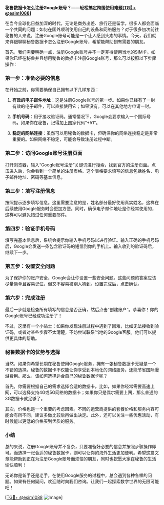 **秘鲁数据卡怎么注册Google账号？——轻松搞定跨国使用难题[[TG💪+ @esim1088](https://t.me/s/esim1088)]**

在当今全球化日益加深的时代，无论是商务出差、旅行还是留学，很多人都会面临一个共同的问题：如何在国外顺利使用自己的设备和网络服务？对于很多初次前往秘鲁的人来说，注册Google账号可能是一个让人感到头疼的事情。今天，我们就来详细聊聊秘鲁数据卡怎么注册Google账号，希望能帮助到有需要的朋友。

首先，我们需要明确一点，注册Google账号并不一定非得使用当地的SIM卡。如果你已经在秘鲁并且想用秘鲁的数据卡注册Google账号，那么可以按照以下步骤操作：

### 第一步：准备必要的信息

在开始之前，你需要确保自己拥有以下几样东西：

1. **有效的电子邮件地址**：这是注册Google账号的第一步。如果你已经有了一封有效的电子邮件，可以直接使用它；如果没有，可以在其他地方申请一封。
   
2. **手机号码**：用于接收验证码。通常情况下，Google会要求输入一个国际号码。如果你在秘鲁，记得加上国家代码“+51”。

3. **稳定的网络连接**：虽然可以用秘鲁的数据卡，但确保你的网络连接稳定是非常重要的。如果网络不稳定，可能会导致注册过程中断。

### 第二步：访问Google账号注册页面

打开浏览器，输入“Google账号注册”关键词进行搜索，找到官方的注册页面。点击进入后，你会看到一个简单的注册表格。这个表格要求填写的信息包括姓名、电子邮件地址、密码等基本信息。

### 第三步：填写注册信息

按照提示逐步填写信息。这里需要注意的是，姓名部分最好使用真实姓名，这样在后续使用Google服务时会更加方便。同时，确保电子邮件地址是你经常使用的，这样可以避免错过任何重要邮件。

### 第四步：验证手机号码

填写完基本信息后，系统会提示你输入手机号码以进行验证。输入正确的手机号码后，Google会发送一条包含验证码的短信到你的手机上。输入收到的验证码后，继续下一步。

### 第五步：设置安全问题

为了保护你的账户安全，Google会让你设置一些安全问题。这些问题的答案应该尽量简单且容易记住，但又不容易被别人猜到。设置完成后，点击确认。

### 第六步：完成注册

最后一步就是检查所有填写的信息是否正确，然后点击“创建账户”。恭喜你！你的Google账号已经成功注册了！

不过，这里有一个小贴士：如果你发现注册过程中遇到了困难，比如无法接收到验证码，或者对某些步骤不太清楚，不妨尝试联系当地的Google客服。他们可以提供更具体的帮助。

### 秘鲁数据卡的优势与选择

当然，如果你希望长期在秘鲁使用Google服务，拥有一张秘鲁数据卡无疑是一个不错的选择。秘鲁的数据卡不仅能让你享受到本地化的网络服务，还能节省国际漫游费用。那么，该如何选择适合自己的秘鲁数据卡呢？

首先，你需要根据自己的需求选择合适的数据卡。比如，如果你经常需要高速上网，可以选择支持4G或5G网络的数据卡；如果你只是偶尔需要上网，那么普通的3G数据卡就足够了。

其次，价格也是一个重要的考虑因素。不同的运营商提供的套餐价格和服务内容可能会有所不同，建议多做比较后再做出决定。此外，还可以关注一些优惠活动，有时候能以更低的价格买到优质的服务。

### 小结

总的来说，注册Google账号并不复杂，只要准备好必要的信息并按照步骤操作即可。而选择一张合适的秘鲁数据卡，则可以让你的海外生活更加便利。希望这篇文章能帮助到正在为注册Google账号而烦恼的朋友，同时也祝愿大家在秘鲁的生活愉快顺利！

无论你是新手还是老手，在使用Google服务的过程中，总会遇到各种各样的问题。如果有任何疑问，欢迎随时向我们咨询。让我们一起探索数字世界的无限可能吧！

[[TG💪+ @esim1088](https://t.me/s/esim1088) ![Image](https://i.postimg.cc/4NQfJmqS/Snipaste-2025-05-13-00-14-12.png)]